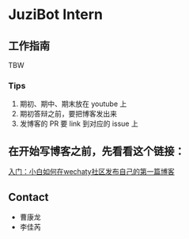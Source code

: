 # JuziBot Intern

## 工作指南

TBW

### Tips

1. 期初、期中、期末放在 youtube 上
1. 期初答辩之前，要把博客发出来
1. 发博客的 PR 要 link 到对应的 issue 上

## 在开始写博客之前，先看看这个链接：
 
 [入门：小白如何在wechaty社区发布自己的第一篇博客](https://wechaty.js.org/2021/04/22/how-to-publish-blog-on-wechaty/)

## Contact

- 曹康龙
- 李佳芮
